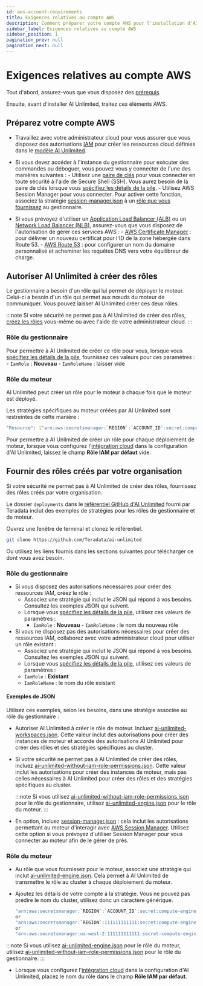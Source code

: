 ```yaml
---
id: aws-account-requirements
title: Exigences relatives au compte AWS
description: Comment préparer votre compte AWS pour l'installation d'AI Unlimited
sidebar_label: Exigences relatives au compte AWS
sidebar_position: 1
pagination_prev: null
pagination_next: null
---
```


# Exigences relatives au compte AWS

Tout d'abord, assurez-vous que vous  disposez des [prérequis](../install-ai-unlimited/index.md#prerequisites). 

Ensuite, avant d'installer AI Unlimited, traitez ces éléments AWS.


## Préparez votre compte AWS

- Travaillez avec votre administrateur cloud pour vous assurer que vous disposez des autorisations [IAM](https://aws.amazon.com/iam/) pour créer les ressources cloud définies dans le [modèle AI Unlimited](https://github.com/Teradata/ai-unlimited/tree/develop/deployments/aws/templates/ai-unlimited).

- Si vous devez accéder à l'instance du gestionnaire pour exécuter des commandes ou déboguer, vous pouvez vous y connecter de l'une des manières suivantes :
	\- Utilisez une [paire de clés](https://docs.aws.amazon.com/AWSEC2/latest/UserGuide/ec2-key-pairs.html) pour vous connecter en toute sécurité à l'aide de Secure Shell (SSH). Vous aurez besoin de la paire de clés lorsque vous [spécifiez les détails de la pile](../install-ai-unlimited/prod-aws-console-deploy-ai-unlimited.md#specify-stack-details-and-options).
	\- Utilisez AWS Session Manager pour vous connecter. Pour activer cette fonction, associez la stratégie [session-manager.json](https://github.com/Teradata/ai-unlimited/blob/develop/deployments/aws/policies/session-manager.json) à un [rôle que vous fournissez](#provide-roles-created-by-your-organization) au gestionnaire.
  
- Si vous prévoyez d'utiliser un [Application Load Balancer (ALB)](https://docs.aws.amazon.com/elasticloadbalancing/latest/application/application-load-balancer-getting-started.html) ou un [Network Load Balancer (NLB)](https://docs.aws.amazon.com/elasticloadbalancing/latest/network/network-load-balancer-getting-started.html), assurez-vous que vous disposez de l'autorisation de gérer ces services AWS :
	\- [AWS Certificate Manager](https://docs.aws.amazon.com/acm/)&nbsp;: pour délivrer un nouveau certificat pour l'ID de la zone hébergée dans Route 53.
	\- [AWS Route 53](https://docs.aws.amazon.com/Route53/latest/DeveloperGuide/Welcome.html)&nbsp;: pour configurer un nom du domaine personnalisé et acheminer les requêtes DNS vers votre équilibreur de charge.


## Autoriser AI Unlimited à créer des rôles

Le gestionnaire a besoin d'un rôle qui lui permet de déployer le moteur. Celui-ci a besoin d'un rôle qui permet aux nœuds du moteur de communiquer. Vous pouvez laisser AI Unlimited créer ces deux rôles.

:::note
Si votre sécurité ne permet pas à AI Unlimited de créer des rôles, [créez les rôles](#provide-roles-created-by-your-organization) vous-même ou avec l'aide de votre administrateur cloud.
::: 

### Rôle du gestionnaire

Pour permettre à AI Unlimited de créer ce rôle pour vous, lorsque vous [spécifiez les détails de la pile](../install-ai-unlimited/prod-aws-console-deploy-ai-unlimited.md#specify-stack-details-and-options), fournissez ces valeurs pour ces paramètres :
    \- `IamRole` : **Nouveau**
    \- `IamRoleName` : laisser vide

### Rôle du moteur

AI Unlimited peut créer un rôle pour le moteur à chaque fois que le moteur est déployé. 

Les stratégies spécifiques au moteur créées par AI Unlimited sont restreintes de cette manière :	
  
  ```bash
  "Resource": ["arn:aws:secretsmanager:`REGION`:`ACCOUNT_ID`:secret:compute-engine/`CLUSTER_NAME`/`SECRET_NAME`"]
  ```

Pour permettre à AI Unlimited de créer un rôle pour chaque déploiement de moteur, lorsque vous configurez l'[intégration cloud](../install-ai-unlimited/setup-ai-unlimited.md) dans la configuration d'AI Unlimited, laissez le champ **Rôle IAM par défaut** vide.


## Fournir des rôles créés par votre organisation

Si votre sécurité ne permet pas à AI Unlimited de créer des rôles, fournissez des rôles créés par votre organisation.

Le dossier `deployments` dans le [référentiel GitHub d'AI Unlimited](https://github.com/Teradata/ai-unlimited) fourni par Teradata inclut des exemples de stratégies pour les rôles de gestionnaire et de moteur.

Ouvrez une fenêtre de terminal et clonez le référentiel.

``` bash
git clone https://github.com/Teradata/ai-unlimited
```

Ou utilisez les liens fournis dans les sections suivantes pour télécharger ce dont vous avez besoin.


### Rôle du gestionnaire

- Si vous disposez des autorisations nécessaires pour créer des ressources IAM, créez le rôle :
  - Associez une stratégie qui inclut le JSON qui répond à vos besoins. Consultez les exemples JSON qui suivent.
  - Lorsque vous [spécifiez les détails de la pile](../install-ai-unlimited/prod-aws-console-deploy-ai-unlimited.md#specify-stack-details-and-options), utilisez ces valeurs de paramètres :
    - `IamRole` : **Nouveau**
	 \- `IamRoleName` : le nom du nouveau rôle
- Si vous ne disposez pas des autorisations nécessaires pour créer des ressources IAM, collaborez avec votre administrateur cloud pour utiliser un rôle existant :
  - Associez une stratégie qui inclut le JSON qui répond à vos besoins. Consultez les exemples JSON qui suivent.
  - Lorsque vous [spécifiez les détails de la pile](../install-ai-unlimited/prod-aws-console-deploy-ai-unlimited.md#specify-stack-details-and-options), utilisez ces valeurs de paramètres :
  - `IamRole` : **Existant**
  - `IamRoleName` : le nom du rôle existant
  
#### Exemples de JSON

Utilisez ces exemples, selon les besoins, dans une stratégie associée au rôle du gestionnaire :

- Autoriser AI Unlimited à créer le rôle de moteur. Incluez [ai-unlimited-workspaces.json](https://github.com/Teradata/ai-unlimited/blob/develop/deployments/aws/policies/ai-unlimited-workspaces.json). Cette valeur inclut des autorisations pour créer des instances de moteur et accorde des autorisations AI Unlimited pour créer des rôles et des stratégies spécifiques au cluster.

- Si votre sécurité ne permet pas à AI Unlimited de créer des rôles, incluez [ai-unlimited-without-iam-role-permissions.json](https://github.com/Teradata/ai-unlimited/blob/develop/deployments/aws/policies/ai-unlimited-workspaces-without-iam-role-permissions.json). Cette valeur inclut les autorisations pour créer des instances de moteur, mais pas celles nécessaires à AI Unlimited pour créer des rôles et des stratégies spécifiques au cluster. 

  :::note
  Si vous utilisez [ai-unlimited-without-iam-role-permissions.json](https://github.com/Teradata/ai-unlimited/blob/develop/deployments/aws/policies/ai-unlimited-workspaces-without-iam-role-permissions.json) pour le rôle du gestionnaire, utilisez [ai-unlimited-engine.json](https://github.com/Teradata/ai-unlimited/blob/develop/deployments/aws/policies/ai-unlimited-engine.json) pour le rôle du moteur.
  :::

- En option, incluez [session-manager.json](https://github.com/Teradata/ai-unlimited/blob/develop/deployments/aws/policies/session-manager.json) : cela inclut les autorisations permettant au moteur d'interagir avec [AWS Session Manager](https://docs.aws.amazon.com/systems-manager/latest/userguide/session-manager.html). Utilisez cette option si vous prévoyez d'utiliser Session Manager pour vous connecter au moteur afin de le gérer de près.


### Rôle du moteur

- Au rôle que vous fournissez pour le moteur, associez une stratégie qui inclut [ai-unlimited-engine.json](https://github.com/Teradata/ai-unlimited/blob/develop/deployments/aws/policies/ai-unlimited-engine.json). Cela permet à AI Unlimited de transmettre le rôle au cluster à chaque déploiement du moteur. 

- Ajoutez les détails de votre compte à la stratégie. Vous ne pouvez pas prédire le nom du cluster, utilisez donc un caractère générique.

  ``` bash
  "arn:aws:secretsmanager:`REGION`:`ACCOUNT_ID`:secret:compute-engine/*"
  or
  "arn:aws:secretsmanager:`REGION`:111111111111:secret:compute-engine/*"
  or
  "arn:aws:secretsmanager:us-west-2:111111111111:secret:compute-engine/*"
  
  ```
  
:::note
Si vous utilisez [ai-unlimited-engine.json](https://github.com/Teradata/ai-unlimited/blob/develop/deployments/aws/policies/ai-unlimited-engine.json) pour le rôle du moteur, utilisez [ai-unlimited-without-iam-role-permissions.json](https://github.com/Teradata/ai-unlimited/blob/develop/deployments/aws/policies/ai-unlimited-workspaces-without-iam-role-permissions.json) pour le rôle du gestionnaire.
:::

- Lorsque vous configurez l'[intégration cloud](../install-ai-unlimited/setup-ai-unlimited.md) dans la configuration d'AI Unlimited, placez le nom du rôle dans le champ **Rôle IAM par défaut**.








